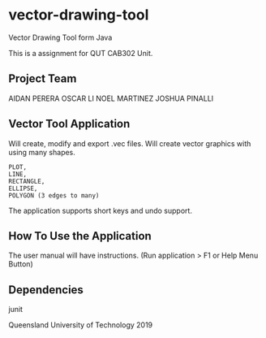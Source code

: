 # vector-drawing-tool
Vector Drawing Tool form Java 

This is a assignment for QUT CAB302 Unit.

## Project Team

  AIDAN PERERA
  OSCAR LI
  NOEL MARTINEZ
  JOSHUA PINALLI
  
## Vector Tool Application
Will create, modify and export .vec files. Will create vector graphics with using many shapes.

    PLOT,
    LINE,
    RECTANGLE,
    ELLIPSE,
    POLYGON (3 edges to many)

The application supports short keys and undo support.


## How To Use the Application
The user manual will have instructions. (Run application > F1 or Help Menu Button)


## Dependencies
junit


Queensland University of Technology 2019

